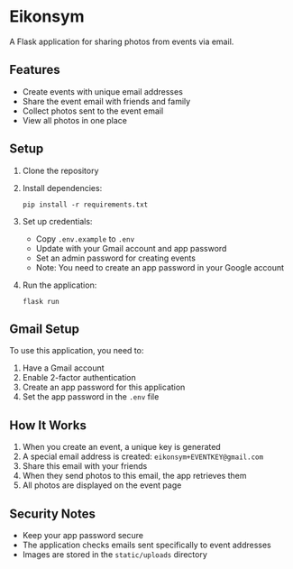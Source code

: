 # Eikonsym

A Flask application for sharing photos from events via email.

## Features

- Create events with unique email addresses
- Share the event email with friends and family
- Collect photos sent to the event email
- View all photos in one place

## Setup

1. Clone the repository
2. Install dependencies:
   ```
   pip install -r requirements.txt
   ```
3. Set up credentials:
   - Copy `.env.example` to `.env`
   - Update with your Gmail account and app password
   - Set an admin password for creating events
   - Note: You need to create an app password in your Google account

4. Run the application:
   ```
   flask run
   ```

## Gmail Setup

To use this application, you need to:

1. Have a Gmail account
2. Enable 2-factor authentication
3. Create an app password for this application
4. Set the app password in the `.env` file

## How It Works

1. When you create an event, a unique key is generated
2. A special email address is created: `eikonsym+EVENTKEY@gmail.com`
3. Share this email with your friends
4. When they send photos to this email, the app retrieves them
5. All photos are displayed on the event page

## Security Notes

- Keep your app password secure
- The application checks emails sent specifically to event addresses
- Images are stored in the `static/uploads` directory
